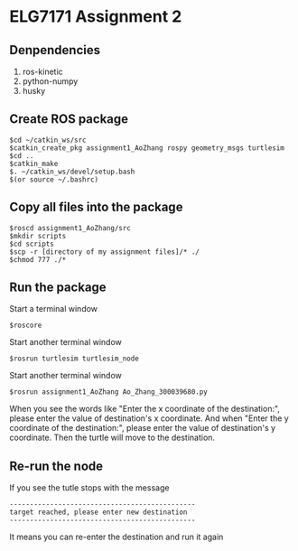 # ELG7171 Assignment 2

## Denpendencies
1. ros-kinetic
2. python-numpy
3. husky

## Create ROS package

```
$cd ~/catkin_ws/src
$catkin_create_pkg assignment1_AoZhang rospy geometry_msgs turtlesim
$cd ..
$catkin_make
$. ~/catkin_ws/devel/setup.bash 
$(or source ~/.bashrc)
```

## Copy all files into the package
```
$roscd assignment1_AoZhang/src
$mkdir scripts
$cd scripts
$scp -r [directory of my assignment files]/* ./
$chmod 777 ./*
```

## Run the package
Start a terminal window
```
$roscore
```
Start another terminal window
```
$rosrun turtlesim turtlesim_node
```
Start another terminal window
```
$rosrun assignment1_AoZhang Ao_Zhang_300039680.py
```
When you see the words like "Enter the x coordinate of the destination:", please enter
the value of destination's x coordinate. And when "Enter the y coordinate of the destination:", 
please enter the value of destination's y coordinate.
Then the turtle will move to the destination.

## Re-run the node
If you see the tutle stops with the message
```
----------------------------------------------
target reached, please enter new destination
----------------------------------------------
```
It means you can re-enter the destination and run it again
